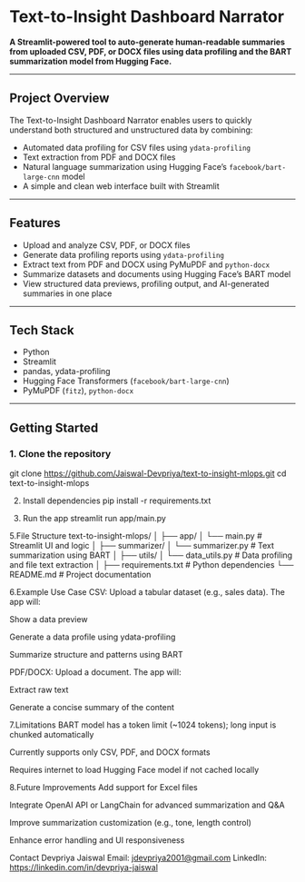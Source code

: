 # Text-to-Insight Dashboard Narrator

**A Streamlit-powered tool to auto-generate human-readable summaries from uploaded CSV, PDF, or DOCX files using data profiling and the BART summarization model from Hugging Face.**

---

## **Project Overview**

The Text-to-Insight Dashboard Narrator enables users to quickly understand both structured and unstructured data by combining:

- Automated data profiling for CSV files using `ydata-profiling`  
- Text extraction from PDF and DOCX files  
- Natural language summarization using Hugging Face’s `facebook/bart-large-cnn` model  
- A simple and clean web interface built with Streamlit

---

## **Features**

- Upload and analyze CSV, PDF, or DOCX files  
- Generate data profiling reports using `ydata-profiling`  
- Extract text from PDF and DOCX using PyMuPDF and `python-docx`  
- Summarize datasets and documents using Hugging Face’s BART model  
- View structured data previews, profiling output, and AI-generated summaries in one place

---

## **Tech Stack**

- Python  
- Streamlit  
- pandas, ydata-profiling  
- Hugging Face Transformers (`facebook/bart-large-cnn`)  
- PyMuPDF (`fitz`), `python-docx`

---

## **Getting Started**

### 1. Clone the repository

git clone https://github.com/Jaiswal-Devpriya/text-to-insight-mlops.git
cd text-to-insight-mlops

2. Install dependencies
pip install -r requirements.txt

4. Run the app
streamlit run app/main.py

5.File Structure
text-to-insight-mlops/
│
├── app/
│   └── main.py                # Streamlit UI and logic
│
├── summarizer/
│   └── summarizer.py          # Text summarization using BART
│
├── utils/
│   └── data_utils.py          # Data profiling and file text extraction
│
├── requirements.txt           # Python dependencies
└── README.md                  # Project documentation

6.Example Use Case
CSV: Upload a tabular dataset (e.g., sales data). The app will:

Show a data preview

Generate a data profile using ydata-profiling

Summarize structure and patterns using BART

PDF/DOCX: Upload a document. The app will:

Extract raw text

Generate a concise summary of the content

7.Limitations
BART model has a token limit (~1024 tokens); long input is chunked automatically

Currently supports only CSV, PDF, and DOCX formats

Requires internet to load Hugging Face model if not cached locally

8.Future Improvements
Add support for Excel files

Integrate OpenAI API or LangChain for advanced summarization and Q&A

Improve summarization customization (e.g., tone, length control)

Enhance error handling and UI responsiveness

Contact
Devpriya Jaiswal
Email: jdevpriya2001@gmail.com
LinkedIn: https://linkedin.com/in/devpriya-jaiswal
